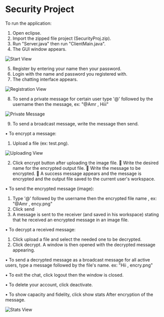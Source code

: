 # Security Project

To run the application:

1.	Open eclipse.
2.	Import the zipped file project (SecurityProj.zip).
3.	Run "Server.java" then run "ClientMain.java".
4.	The GUI window appears.

![Start View](../master/resources/images/1.png)

5.	Register by entering your name then your password.
6.	Login with the name and password you registered with.
7.	The chatting interface appears.

![Registration View](../master/resources/images/2.png)

8.	To send a private message for certain user type '@' followed by the username then the message, ex: "@Amr , Hiii" 

![Private Message](../master/resources/images/3.png)

9.	To send a broadcast message, write the message then send.

•	To encrypt a message:
  1.	Upload a file (ex: test.png).

![Uploading View](../master/resources/images/4.png)

  2.	Click encrypt button after uploading the image file.
    	Write the desired name for the encrypted output file.
    	Write the message to be encrypted.
    	A success message appears and the message is encrypted and the output file saved to the current user's workspace.

•	To send the encrypted  message (image):
  1.	Type '@' followed by the username then the encrypted file name , ex: "@Amr , ency.png"
  2.	Click send
  3.	A message is sent to the receiver (and saved in his workspace) stating that he received an encrypted message in an image file.
  
• To decrypt a received message:
   1.	Click upload a file and select the needed one to be decrypted.
   2.	Click decrypt. A window is then opened with the decrypted message appearing.

•	To send a decrypted message as a broadcast message for all active users, type a message followed by the file's name. ex: "Hii , encry.png"

•	To exit the chat, click logout then the window is closed.

•	To delete your account, click deactivate.

•	To show capacity and fidelity, click show stats After encryption of the message.

![Stats View](../master/resources/images/5.PNG)
